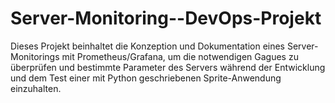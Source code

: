 # Server-Monitoring--DevOps-Projekt

Dieses Projekt beinhaltet die Konzeption und Dokumentation eines Server-Monitorings mit Prometheus/Grafana, um die notwendigen Gagues zu überprüfen und bestimmte Parameter des Servers während der Entwicklung und dem Test einer mit Python geschriebenen Sprite-Anwendung einzuhalten.
